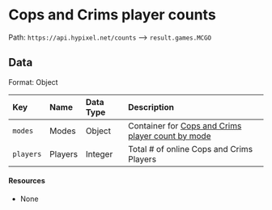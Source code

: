 # Cops and Crims player counts
Path: `https://api.hypixel.net/counts` --> `result.games.MCGO`

## Data
Format: Object

|Key|Name|Data Type|Description|
|:-|:-|:-|:-|
|`modes`|Modes|Object|Container for [Cops and Crims player count by mode](https://github.com/HypixelCommunity/Hypixel-Api-Documentation/tree/main/Counts/games/MCGO/modes)|
|`players`|Players|Integer|Total # of online Cops and Crims Players|

#### Resources
- None